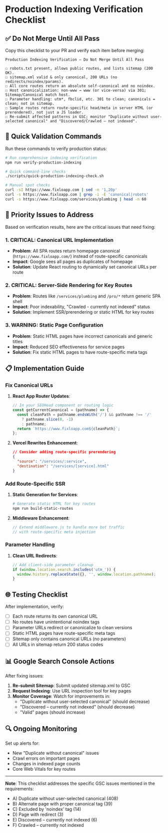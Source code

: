 # Production Indexing Verification Checklist

## ✅ Do Not Merge Until All Pass

Copy this checklist to your PR and verify each item before merging:

```
Production Indexing Verification — Do Not Merge Until All Pass

☐ robots.txt present, allows public routes, and lists sitemap (200 OK).
☐ sitemap.xml valid & only canonical, 200 URLs (no redirects/noindex/params).
☐ All core routes return an absolute self-canonical and no noindex.
☐ Host canonicalization: non-www → www (or vice-versa) via 301; Sitemap/Canonical match host.
☐ Parameter handling: utm*, fbclid, etc. 301 to clean; canonicals = clean; not in sitemap.
☐ Sample routes return route-specific head/meta in server HTML (or prerendered), not just a JS loader.
☐ Re-submit affected patterns in GSC; monitor "Duplicate without user-selected canonical" and "Discovered/Crawled – not indexed".
```

## 🔧 Quick Validation Commands

Run these commands to verify production status:

```bash
# Run comprehensive indexing verification
npm run verify-production-indexing

# Quick command-line checks
./scripts/quick-production-indexing-check.sh

# Manual spot checks
curl -sI https://www.fixloapp.com | sed -n '1,20p'
curl -s https://www.fixloapp.com | grep -i -E 'canonical|robots'
curl -s https://www.fixloapp.com/services/plumbing | head -n 60
```

## 🎯 Priority Issues to Address

Based on verification results, here are the critical issues that need fixing:

### 1. **CRITICAL**: Canonical URL Implementation
- **Problem**: All SPA routes return homepage canonical (`https://www.fixloapp.com/`) instead of route-specific canonicals
- **Impact**: Google sees all pages as duplicates of homepage
- **Solution**: Update React routing to dynamically set canonical URLs per route

### 2. **CRITICAL**: Server-Side Rendering for Key Routes  
- **Problem**: Routes like `/services/plumbing` and `/pro/*` return generic SPA shell
- **Impact**: Poor indexability, "Crawled - currently not indexed" status
- **Solution**: Implement SSR/prerendering or static HTML for key routes

### 3. **WARNING**: Static Page Configuration
- **Problem**: Static HTML pages have incorrect canonicals and generic titles
- **Impact**: Reduced SEO effectiveness for service pages
- **Solution**: Fix static HTML pages to have route-specific meta tags

## 📋 Implementation Guide

### Fix Canonical URLs

1. **React App Router Updates**:
   ```jsx
   // In your SEOHead component or routing logic
   const getCurrentCanonical = (pathname) => {
     const cleanPath = pathname.endsWith('/') && pathname !== '/' 
       ? pathname.slice(0, -1) 
       : pathname;
     return `https://www.fixloapp.com${cleanPath}`;
   };
   ```

2. **Vercel Rewrites Enhancement**:
   ```json
   // Consider adding route-specific prerendering
   {
     "source": "/services/:service",
     "destination": "/services/[service].html"
   }
   ```

### Add Route-Specific SSR

1. **Static Generation for Services**:
   ```bash
   # Generate static HTML for key routes
   npm run build-static-routes
   ```

2. **Middleware Enhancement**:
   ```javascript
   // Extend middleware.js to handle more bot traffic
   // with route-specific meta injection
   ```

### Parameter Handling

1. **Clean URL Redirects**:
   ```javascript
   // Add client-side parameter cleanup
   if (window.location.search.includes('utm_')) {
     window.history.replaceState({}, '', window.location.pathname);
   }
   ```

## 🌐 Testing Checklist

After implementation, verify:

- [ ] Each route returns its own canonical URL
- [ ] No routes have unintentional noindex tags  
- [ ] Parameter URLs redirect or canonicalize to clean versions
- [ ] Static HTML pages have route-specific meta tags
- [ ] Sitemap only contains canonical URLs (no parameters)
- [ ] All URLs in sitemap return 200 status codes

## 📊 Google Search Console Actions

After fixing issues:

1. **Re-submit Sitemap**: Submit updated sitemap.xml to GSC
2. **Request Indexing**: Use URL inspection tool for key pages  
3. **Monitor Coverage**: Watch for improvements in:
   - "Duplicate without user-selected canonical" (should decrease)
   - "Discovered – currently not indexed" (should decrease)
   - "Valid" pages (should increase)

## 🔍 Ongoing Monitoring

Set up alerts for:
- New "Duplicate without canonical" issues
- Crawl errors on important pages  
- Changes in indexed page counts
- Core Web Vitals for key routes

---

**Note**: This checklist addresses the specific GSC issues mentioned in the requirements:
- A) Duplicate without user-selected canonical (408)
- B) Alternate page with proper canonical tag (39)  
- C) Excluded by 'noindex' tag (14)
- D) Page with redirect (3)
- E) Discovered – currently not indexed (6)
- F) Crawled – currently not indexed